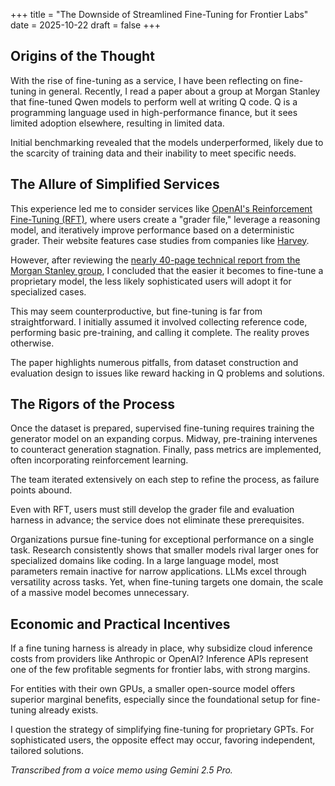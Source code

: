 +++
title = "The Downside of Streamlined Fine-Tuning for Frontier Labs"
date = 2025-10-22
draft = false
+++

## Origins of the Thought
With the rise of fine-tuning as a service, I have been reflecting on fine-tuning in general. Recently, I read a paper about a group at Morgan Stanley that fine-tuned Qwen models to perform well at writing Q code. Q is a programming language used in high-performance finance, but it sees limited adoption elsewhere, resulting in limited data.

Initial benchmarking revealed that the models underperformed, likely due to the scarcity of training data and their inability to meet specific needs.

## The Allure of Simplified Services
This experience led me to consider services like [OpenAI's Reinforcement Fine-Tuning (RFT)](https://platform.openai.com/docs/guides/reinforcement-fine-tuning), where users create a "grader file," leverage a reasoning model, and iteratively improve performance based on a deterministic grader. Their website features case studies from companies like [Harvey](https://www.harvey.ai/).

However, after reviewing the [nearly 40-page technical report from the Morgan Stanley group](https://arxiv.org/abs/2508.06813), I concluded that the easier it becomes to fine-tune a proprietary model, the less likely sophisticated users will adopt it for specialized cases.

This may seem counterproductive, but fine-tuning is far from straightforward. I initially assumed it involved collecting reference code, performing basic pre-training, and calling it complete. The reality proves otherwise.

The paper highlights numerous pitfalls, from dataset construction and evaluation design to issues like reward hacking in Q problems and solutions.

## The Rigors of the Process
Once the dataset is prepared, supervised fine-tuning requires training the generator model on an expanding corpus. Midway, pre-training intervenes to counteract generation stagnation. Finally, pass metrics are implemented, often incorporating reinforcement learning.

The team iterated extensively on each step to refine the process, as failure points abound.

Even with RFT, users must still develop the grader file and evaluation harness in advance; the service does not eliminate these prerequisites.

Organizations pursue fine-tuning for exceptional performance on a single task. Research consistently shows that smaller models rival larger ones for specialized domains like coding. In a large language model, most parameters remain inactive for narrow applications. LLMs excel through versatility across tasks. Yet, when fine-tuning targets one domain, the scale of a massive model becomes unnecessary.

## Economic and Practical Incentives

If a fine tuning harness is already in place, why subsidize cloud inference costs from providers like Anthropic or OpenAI? Inference APIs represent one of the few profitable segments for frontier labs, with strong margins.

For entities with their own GPUs, a smaller open-source model offers superior marginal benefits, especially since the foundational setup for fine-tuning already exists.

I question the strategy of simplifying fine-tuning for proprietary GPTs. For sophisticated users, the opposite effect may occur, favoring independent, tailored solutions.

*Transcribed from a voice memo using Gemini 2.5 Pro.*
